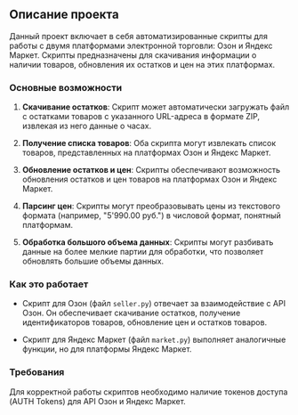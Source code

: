 ## Описание проекта

Данный проект включает в себя автоматизированные скрипты для работы с двумя платформами электронной торговли: Озон и Яндекс Маркет. Скрипты предназначены для скачивания информации о наличии товаров, обновления их остатков и цен на этих платформах. 

### Основные возможности

1. **Скачивание остатков**: Скрипт может автоматически загружать файл с остатками товаров с указанного URL-адреса в формате ZIP, извлекая из него данные о часах.

2. **Получение списка товаров**: Оба скрипта могут извлекать список товаров, представленных на платформах Озон и Яндекс Маркет. 

3. **Обновление остатков и цен**: Скрипты обеспечивают возможность обновления остатков и цен товаров на платформах Озон и Яндекс Маркет. 

4. **Парсинг цен**: Скрипты могут преобразовывать цены из текстового формата (например, "5'990.00 руб.") в числовой формат, понятный платформам.

5. **Обработка большого объема данных**: Скрипты могут разбивать данные на более мелкие партии для обработки, что позволяет обновлять большие объемы данных.

### Как это работает

- Скрипт для Озон (файл `seller.py`) отвечает за взаимодействие с API Озон. Он обеспечивает скачивание остатков, получение идентификаторов товаров, обновление цен и остатков товаров.

- Скрипт для Яндекс Маркет (файл `market.py`) выполняет аналогичные функции, но для платформы Яндекс Маркет.

### Требования

Для корректной работы скриптов необходимо наличие токенов доступа (AUTH Tokens) для API Озон и Яндекс Маркет. 

